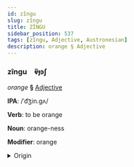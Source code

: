 ```yaml
---
id: zîngu
slug: zîngu
title: ZÎNGU
sidebar_position: 537
tags: [zîngu, Adjective, Austronesian]
description: orange § Adjective
---
```


### zîngu&emsp;<span kind="abugida">ⱴ̃ɟꜿʃ</span>

*orange* **§** [Adjective](../../tags/Adjective)

**IPA**: /ˈd͡ʒin.gʌ/

**Verb**: to be orange

**Noun**: orange-ness

**Modifier**: orange

<details>
    <summary>Origin</summary>
    Malay jingga /d͡ʒiŋɡə/<br/>
    <em>Austronesian Language Family</em>
</details>